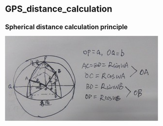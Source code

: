 # GPS_distance_calculation
## Spherical distance calculation principle
![spherical](https://github.com/luansenda/GPS_distance_calculation/blob/master/球面图.png)
